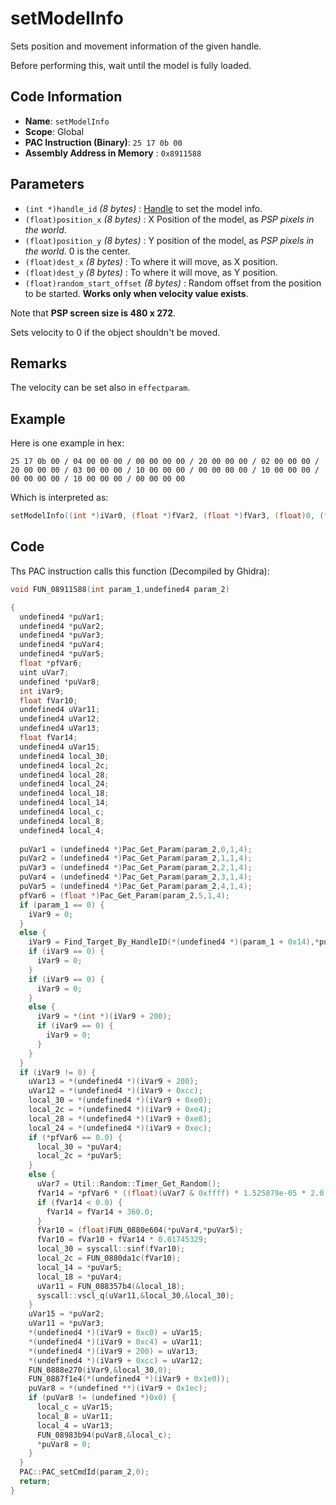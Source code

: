 # setModelInfo

Sets position and movement information of the given handle.

Before performing this, wait until the model is fully loaded.

## Code Information

- **Name**: `setModelInfo`
- **Scope**: Global
- **PAC Instruction (Binary)**: `25 17 0b 00`
- **Assembly Address in Memory** : `0x8911588`

## Parameters

- `(int *)handle_id` *(8 bytes)* : [Handle](./guide/category.md#getting-handle) to set the model info.
- `(float)position_x` *(8 bytes)* : X Position of the model, as *PSP pixels in the world*.
- `(float)position_y` *(8 bytes)* : Y position of the model, as *PSP pixels in the world*. 0 is the center.
- `(float)dest_x` *(8 bytes)* : To where it will move, as X position.
- `(float)dest_y` *(8 bytes)* : To where it will move, as Y position.
- `(float)random_start_offset` *(8 bytes)* : Random offset from the position to be started. **Works only when velocity value exists**.

Note that **PSP screen size is 480 x 272**.

Sets velocity to 0 if the object shouldn't be moved.

## Remarks

The velocity can be set also in `effectparam`.

## Example

Here is one example in hex:

```25 17 0b 00 / 04 00 00 00 / 00 00 00 00 / 20 00 00 00 / 02 00 00 00 / 20 00 00 00 / 03 00 00 00 / 10 00 00 00 / 00 00 00 00 / 10 00 00 00 / 00 00 00 00 / 10 00 00 00 / 00 00 00 00```

Which is interpreted as:

```c
setModelInfo((int *)iVar0, (float *)fVar2, (float *)fVar3, (float)0, (float)0, (float)0)
```

## Code

Ths PAC instruction calls this function (Decompiled by Ghidra):

```c
void FUN_08911588(int param_1,undefined4 param_2)

{
  undefined4 *puVar1;
  undefined4 *puVar2;
  undefined4 *puVar3;
  undefined4 *puVar4;
  undefined4 *puVar5;
  float *pfVar6;
  uint uVar7;
  undefined *puVar8;
  int iVar9;
  float fVar10;
  undefined4 uVar11;
  undefined4 uVar12;
  undefined4 uVar13;
  float fVar14;
  undefined4 uVar15;
  undefined4 local_30;
  undefined4 local_2c;
  undefined4 local_28;
  undefined4 local_24;
  undefined4 local_18;
  undefined4 local_14;
  undefined4 local_c;
  undefined4 local_8;
  undefined4 local_4;
  
  puVar1 = (undefined4 *)Pac_Get_Param(param_2,0,1,4);
  puVar2 = (undefined4 *)Pac_Get_Param(param_2,1,1,4);
  puVar3 = (undefined4 *)Pac_Get_Param(param_2,2,1,4);
  puVar4 = (undefined4 *)Pac_Get_Param(param_2,3,1,4);
  puVar5 = (undefined4 *)Pac_Get_Param(param_2,4,1,4);
  pfVar6 = (float *)Pac_Get_Param(param_2,5,1,4);
  if (param_1 == 0) {
    iVar9 = 0;
  }
  else {
    iVar9 = Find_Target_By_HandleID(*(undefined4 *)(param_1 + 0x14),*puVar1,1);
    if (iVar9 == 0) {
      iVar9 = 0;
    }
    if (iVar9 == 0) {
      iVar9 = 0;
    }
    else {
      iVar9 = *(int *)(iVar9 + 200);
      if (iVar9 == 0) {
        iVar9 = 0;
      }
    }
  }
  if (iVar9 != 0) {
    uVar13 = *(undefined4 *)(iVar9 + 200);
    uVar12 = *(undefined4 *)(iVar9 + 0xcc);
    local_30 = *(undefined4 *)(iVar9 + 0xe0);
    local_2c = *(undefined4 *)(iVar9 + 0xe4);
    local_28 = *(undefined4 *)(iVar9 + 0xe8);
    local_24 = *(undefined4 *)(iVar9 + 0xec);
    if (*pfVar6 == 0.0) {
      local_30 = *puVar4;
      local_2c = *puVar5;
    }
    else {
      uVar7 = Util::Random::Timer_Get_Random();
      fVar14 = *pfVar6 * ((float)(uVar7 & 0xffff) * 1.525879e-05 * 2.0 - 1.0);
      if (fVar14 < 0.0) {
        fVar14 = fVar14 + 360.0;
      }
      fVar10 = (float)FUN_0880e604(*puVar4,*puVar5);
      fVar10 = fVar10 + fVar14 * 0.01745329;
      local_30 = syscall::sinf(fVar10);
      local_2c = FUN_0880da1c(fVar10);
      local_14 = *puVar5;
      local_18 = *puVar4;
      uVar11 = FUN_088357b4(&local_18);
      syscall::vscl_q(uVar11,&local_30,&local_30);
    }
    uVar15 = *puVar2;
    uVar11 = *puVar3;
    *(undefined4 *)(iVar9 + 0xc0) = uVar15;
    *(undefined4 *)(iVar9 + 0xc4) = uVar11;
    *(undefined4 *)(iVar9 + 200) = uVar13;
    *(undefined4 *)(iVar9 + 0xcc) = uVar12;
    FUN_0888e270(iVar9,&local_30,0);
    FUN_0887f1e4(*(undefined4 *)(iVar9 + 0x1e0));
    puVar8 = *(undefined **)(iVar9 + 0x1ec);
    if (puVar8 != (undefined *)0x0) {
      local_c = uVar15;
      local_8 = uVar11;
      local_4 = uVar13;
      FUN_08983b94(puVar8,&local_c);
      *puVar8 = 0;
    }
  }
  PAC::PAC_setCmdId(param_2,0);
  return;
}
```

